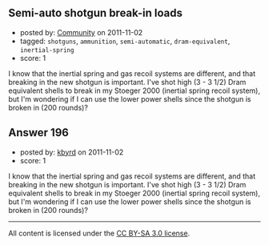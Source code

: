 ## Semi-auto shotgun break-in loads

- posted by: [Community](https://stackexchange.com/users/-1/-1-community) on 2011-11-02
- tagged: `shotguns`, `ammunition`, `semi-automatic`, `dram-equivalent`, `inertial-spring`
- score: 1

I know that the inertial spring and gas recoil systems are different, and that breaking in the new shotgun is important. I've shot high (3 - 3 1/2) Dram equivalent shells to break in my Stoeger 2000 (inertial spring recoil system), but I'm wondering if I can use the lower power shells since the shotgun is broken in (200 rounds)?


## Answer 196

- posted by: [kbyrd](https://stackexchange.com/users/-1/37-kbyrd) on 2011-11-02
- score: 1

I know that the inertial spring and gas recoil systems are different, and that breaking in the new shotgun is important. I've shot high (3 - 3 1/2) Dram equivalent shells to break in my Stoeger 2000 (inertial spring recoil system), but I'm wondering if I can use the lower power shells since the shotgun is broken in (200 rounds)?



---

All content is licensed under the [CC BY-SA 3.0 license](https://creativecommons.org/licenses/by-sa/3.0/).
